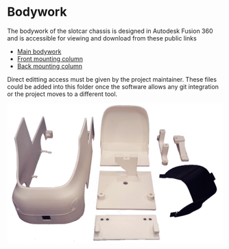 # Bodywork
The bodywork of the slotcar chassis is designed in Autodesk Fusion 360 and is accessible for viewing and download from these public links
 -  [Main bodywork](https://a360.co/2JghRC2)
 -  [Front mounting column](https://a360.co/2VwQU3A) 
 -  [Back mounting column](https://a360.co/2HjDjCz) 

Direct editting access must be given by the project maintainer. 
These files could be added into this folder once the software allows any git integration or the project moves to a different tool.

![Bodywork](images/bodywork.png)